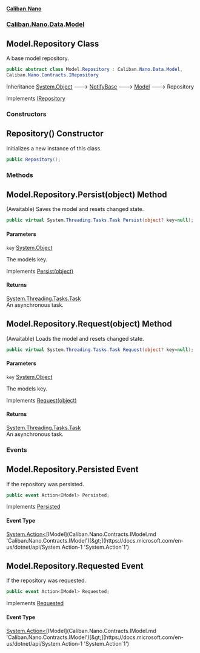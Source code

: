 #### [Caliban.Nano](index.md 'index')
### [Caliban.Nano.Data](Caliban.Nano.Data.md 'Caliban.Nano.Data').[Model](Caliban.Nano.Data.Model.md 'Caliban.Nano.Data.Model')

## Model.Repository Class

A base model repository.

```csharp
public abstract class Model.Repository : Caliban.Nano.Data.Model,
Caliban.Nano.Contracts.IRepository
```

Inheritance [System.Object](https://docs.microsoft.com/en-us/dotnet/api/System.Object 'System.Object') &#129106; [NotifyBase](Caliban.Nano.Data.NotifyBase.md 'Caliban.Nano.Data.NotifyBase') &#129106; [Model](Caliban.Nano.Data.Model.md 'Caliban.Nano.Data.Model') &#129106; Repository

Implements [IRepository](Caliban.Nano.Contracts.IRepository.md 'Caliban.Nano.Contracts.IRepository')
### Constructors

<a name='Caliban.Nano.Data.Model.Repository.Repository()'></a>

## Repository() Constructor

Initializes a new instance of this class.

```csharp
public Repository();
```
### Methods

<a name='Caliban.Nano.Data.Model.Repository.Persist(object)'></a>

## Model.Repository.Persist(object) Method

(Awaitable) Saves the model and resets changed state.

```csharp
public virtual System.Threading.Tasks.Task Persist(object? key=null);
```
#### Parameters

<a name='Caliban.Nano.Data.Model.Repository.Persist(object).key'></a>

`key` [System.Object](https://docs.microsoft.com/en-us/dotnet/api/System.Object 'System.Object')

The models key.

Implements [Persist(object)](Caliban.Nano.Contracts.IRepository.md#Caliban.Nano.Contracts.IRepository.Persist(object) 'Caliban.Nano.Contracts.IRepository.Persist(object)')

#### Returns
[System.Threading.Tasks.Task](https://docs.microsoft.com/en-us/dotnet/api/System.Threading.Tasks.Task 'System.Threading.Tasks.Task')  
An asynchronous task.

<a name='Caliban.Nano.Data.Model.Repository.Request(object)'></a>

## Model.Repository.Request(object) Method

(Awaitable) Loads the model and resets changed state.

```csharp
public virtual System.Threading.Tasks.Task Request(object? key=null);
```
#### Parameters

<a name='Caliban.Nano.Data.Model.Repository.Request(object).key'></a>

`key` [System.Object](https://docs.microsoft.com/en-us/dotnet/api/System.Object 'System.Object')

The models key.

Implements [Request(object)](Caliban.Nano.Contracts.IRepository.md#Caliban.Nano.Contracts.IRepository.Request(object) 'Caliban.Nano.Contracts.IRepository.Request(object)')

#### Returns
[System.Threading.Tasks.Task](https://docs.microsoft.com/en-us/dotnet/api/System.Threading.Tasks.Task 'System.Threading.Tasks.Task')  
An asynchronous task.
### Events

<a name='Caliban.Nano.Data.Model.Repository.Persisted'></a>

## Model.Repository.Persisted Event

If the repository was persisted.

```csharp
public event Action<IModel> Persisted;
```

Implements [Persisted](Caliban.Nano.Contracts.IRepository.md#Caliban.Nano.Contracts.IRepository.Persisted 'Caliban.Nano.Contracts.IRepository.Persisted')

#### Event Type
[System.Action&lt;](https://docs.microsoft.com/en-us/dotnet/api/System.Action-1 'System.Action`1')[IModel](Caliban.Nano.Contracts.IModel.md 'Caliban.Nano.Contracts.IModel')[&gt;](https://docs.microsoft.com/en-us/dotnet/api/System.Action-1 'System.Action`1')

<a name='Caliban.Nano.Data.Model.Repository.Requested'></a>

## Model.Repository.Requested Event

If the repository was requested.

```csharp
public event Action<IModel> Requested;
```

Implements [Requested](Caliban.Nano.Contracts.IRepository.md#Caliban.Nano.Contracts.IRepository.Requested 'Caliban.Nano.Contracts.IRepository.Requested')

#### Event Type
[System.Action&lt;](https://docs.microsoft.com/en-us/dotnet/api/System.Action-1 'System.Action`1')[IModel](Caliban.Nano.Contracts.IModel.md 'Caliban.Nano.Contracts.IModel')[&gt;](https://docs.microsoft.com/en-us/dotnet/api/System.Action-1 'System.Action`1')